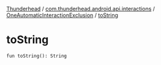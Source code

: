 [Thunderhead](../../index.md) / [com.thunderhead.android.api.interactions](../index.md) / [OneAutomaticInteractionExclusion](index.md) / [toString](./to-string.md)

# toString

`fun toString(): String`